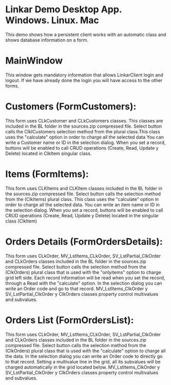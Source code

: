 # Linkar Demo Desktop App. Windows. Linux. Mac

This demo shows how a persistent client works with an automatic class and shows database information on a form.

# MainWindow 
  This window gets mandatory information that allows LinkarClient login and logout. If we have already done the login you will have access to the other forms.

# Customers (FormCustomers): 
  This form uses CLkCustomer and CLkCustomers classes. This classes are included in the BL folder in the sources.zip compressed file.
  Select button calls the ClkICustomers selection method from the plural class.This class uses the "calculate" option in order to charge all the selected data
  You can write a Customer name or ID in the selection dialog.
  When you set a record, buttons will be enabled to call CRUD operations (Create, Read, Update y Delete) located in ClkItem singular class.

# Items (FormItems): 
  This form uses CLKItems and CLKItem classes included in the BL folder in the sources.zip compressed file.
  Select button calls the selection method from the (ClkItems) plural class. This class uses the "calculate" option in order to charge all the selected data.
  You can write an item name or ID in the selection dialog.
  When you set a record, buttons will be enabled to call CRUD operations (Create, Read, Update y Delete) located in the singular class (ClkItem)

# Orders Details (FormOrdersDetails): 
  This form uses CLkOrder, MV_LstItems_CLkOrder, SV_LstPartial_ClkOrder and CLkOrders classes included in the BL folder in the sources.zip compressed file.
  Select button calls the selection method from the (ClkOrders) plural class that is used with the "onlyitems" option to charge grid left side. 
  Each record information will be read when you set the record, through a Read with the "calculate" option. 
  In the selection dialog you can write an Order code and go to that record.
  MV_LstItems_ClkOrder y SV_LstPartial_ClkOrder y ClkOrders classes property control multivalues and subvalues. 

# Orders List (FormOrdersList): 
  This form uses CLkOrder, MV_LstItems_CLkOrder, SV_LstPartial_ClkOrder and CLkOrders classes included in the BL folder in the sources.zip compressed file.
  Select button calls the selection method from the (ClkOrders) plural class that is used with the "calculate" option to charge all the data. In the selection dialog you can write an Order code to directly go to that record.
  Setting a multivalue line in the grid, all its subvalues will be charged automatically in the grid located below.
  MV_LstItems_ClkOrder y SV_LstPartial_ClkOrder y ClkOrders classes property control multivalues and subvalues. 
